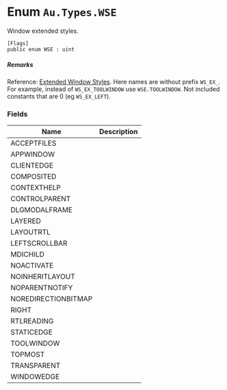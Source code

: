 # Enum `Au.Types.WSE`

Window extended styles.

```
[Flags]
public enum WSE : uint
```

##### Remarks

Reference: [Extended Window Styles](https://www.google.com/search?q=Extended+Window+Styles+site:microsoft.com). Here names are without prefix `WS_EX_`. For example, instead of `WS_EX_TOOLWINDOW` use `WSE.TOOLWINDOW`. Not included constants that are 0 (eg `WS_EX_LEFT`).

### Fields

| Name | Description |
| --- | --- |
| ACCEPTFILES |  |
| APPWINDOW |  |
| CLIENTEDGE |  |
| COMPOSITED |  |
| CONTEXTHELP |  |
| CONTROLPARENT |  |
| DLGMODALFRAME |  |
| LAYERED |  |
| LAYOUTRTL |  |
| LEFTSCROLLBAR |  |
| MDICHILD |  |
| NOACTIVATE |  |
| NOINHERITLAYOUT |  |
| NOPARENTNOTIFY |  |
| NOREDIRECTIONBITMAP |  |
| RIGHT |  |
| RTLREADING |  |
| STATICEDGE |  |
| TOOLWINDOW |  |
| TOPMOST |  |
| TRANSPARENT |  |
| WINDOWEDGE |  |